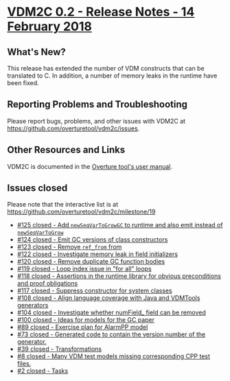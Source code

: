 
# [VDM2C 0.2 - Release Notes - 14 February 2018](https://github.com/overturetool/vdm2c/milestone/19)

## What's New?

This release has extended the number of VDM constructs that can be translated to C. In addition, a number of memory leaks in the runtime have been fixed.

## Reporting Problems and Troubleshooting

Please report bugs, problems, and other issues with VDM2C at <https://github.com/overturetool/vdm2c/issues>.

## Other Resources and Links

VDM2C is documented in the [Overture tool's user manual](http://overturetool.org/documentation/manuals.html).


## Issues closed

Please note that the interactive list is at <https://github.com/overturetool/vdm2c/milestone/19>
* [#125 closed - Add `newSeqVarToGrowGC` to runtime and also emit instead of `newSeqVarToGrow`](https://github.com/overturetool/vdm2c/issues/125)
* [#124 closed - Emit GC versions of class constructors](https://github.com/overturetool/vdm2c/issues/124)
* [#123 closed - Remove `ref_from` from ](https://github.com/overturetool/vdm2c/issues/123)
* [#122 closed - Investigate memory leak in field initializers](https://github.com/overturetool/vdm2c/issues/122)
* [#120 closed - Remove duplicate GC function bodies](https://github.com/overturetool/vdm2c/issues/120)
* [#119 closed - Loop index issue in "for all" loops](https://github.com/overturetool/vdm2c/issues/119)
* [#118 closed - Assertions in the runtime library for obvious preconditions and proof obligations](https://github.com/overturetool/vdm2c/issues/118)
* [#117 closed - Suppress constructor for system classes](https://github.com/overturetool/vdm2c/issues/117)
* [#108 closed - Align language coverage with Java and VDMTools generators](https://github.com/overturetool/vdm2c/issues/108)
* [#104 closed - Investigate whether numField_ field can be removed](https://github.com/overturetool/vdm2c/issues/104)
* [#100 closed - Ideas for models for the GC paper](https://github.com/overturetool/vdm2c/issues/100)
* [#89 closed - Exercise plan for AlarmPP model](https://github.com/overturetool/vdm2c/issues/89)
* [#73 closed - Generated code to contain the version number of the generator.](https://github.com/overturetool/vdm2c/issues/73)
* [#39 closed - Transformations](https://github.com/overturetool/vdm2c/issues/39)
* [#8 closed - Many VDM test models missing corresponding CPP test files.](https://github.com/overturetool/vdm2c/issues/8)
* [#2 closed - Tasks](https://github.com/overturetool/vdm2c/issues/2)
